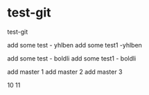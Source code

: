# test-git
test-git

add some test - yhlben
add some test1 -yhlben  

add some test - boldli
add some test1 - boldli

add master 1
add master 2
add master 3

10
11
